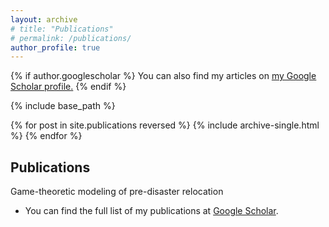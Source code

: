 ```yaml
---
layout: archive
# title: "Publications"
# permalink: /publications/
author_profile: true
---
```


{% if author.googlescholar %}
  You can also find my articles on <u><a href="{{author.googlescholar}}">my Google Scholar profile</a>.</u>
{% endif %}

{% include base_path %}

{% for post in site.publications reversed %}
  {% include archive-single.html %}
{% endfor %}

## Publications

Game-theoretic modeling of pre-disaster relocation

- You can find the full list of my publications at [Google Scholar](https://scholar.google.com/citations?user=rBkH7h0AAAAJ&hl=en).
